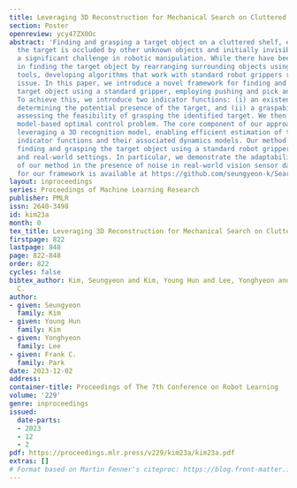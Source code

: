 ```yaml
---
title: Leveraging 3D Reconstruction for Mechanical Search on Cluttered Shelves
section: Poster
openreview: ycy47ZX0Oc
abstract: 'Finding and grasping a target object on a cluttered shelf, especially when
  the target is occluded by other unknown objects and initially invisible, remains
  a significant challenge in robotic manipulation. While there have been advances
  in finding the target object by rearranging surrounding objects using specialized
  tools, developing algorithms that work with standard robot grippers remains an unresolved
  issue. In this paper, we introduce a novel framework for finding and grasping the
  target object using a standard gripper, employing pushing and pick and-place actions.
  To achieve this, we introduce two indicator functions: (i) an existence function,
  determining the potential presence of the target, and (ii) a graspability function,
  assessing the feasibility of grasping the identified target. We then formulate a
  model-based optimal control problem. The core component of our approach involves
  leveraging a 3D recognition model, enabling efficient estimation of the proposed
  indicator functions and their associated dynamics models. Our method succeeds in
  finding and grasping the target object using a standard robot gripper in both simulations
  and real-world settings. In particular, we demonstrate the adaptability and robustness
  of our method in the presence of noise in real-world vision sensor data. The code
  for our framework is available at https://github.com/seungyeon-k/Search-for-Grasp-public.'
layout: inproceedings
series: Proceedings of Machine Learning Research
publisher: PMLR
issn: 2640-3498
id: kim23a
month: 0
tex_title: Leveraging 3D Reconstruction for Mechanical Search on Cluttered Shelves
firstpage: 822
lastpage: 848
page: 822-848
order: 822
cycles: false
bibtex_author: Kim, Seungyeon and Kim, Young Hun and Lee, Yonghyeon and Park, Frank
  C.
author:
- given: Seungyeon
  family: Kim
- given: Young Hun
  family: Kim
- given: Yonghyeon
  family: Lee
- given: Frank C.
  family: Park
date: 2023-12-02
address:
container-title: Proceedings of The 7th Conference on Robot Learning
volume: '229'
genre: inproceedings
issued:
  date-parts:
  - 2023
  - 12
  - 2
pdf: https://proceedings.mlr.press/v229/kim23a/kim23a.pdf
extras: []
# Format based on Martin Fenner's citeproc: https://blog.front-matter.io/posts/citeproc-yaml-for-bibliographies/
---
```

